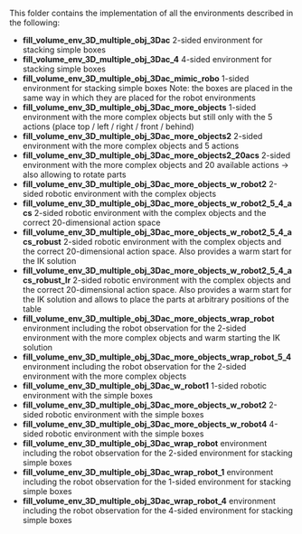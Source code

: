 This folder contains the implementation of all the environments described in the
following:

* **fill_volume_env_3D_multiple_obj_3Dac** 2-sided environment for stacking simple boxes
* **fill_volume_env_3D_multiple_obj_3Dac_4** 4-sided environment for stacking simple boxes
* **fill_volume_env_3D_multiple_obj_3Dac_mimic_robo** 1-sided environment for stacking simple boxes
Note: the boxes are placed in the same way in which they are placed for the robot environments
* **fill_volume_env_3D_multiple_obj_3Dac_more_objects** 1-sided environment with the more complex objects but still
only with the 5 actions (place top / left / right / front / behind)
* **fill_volume_env_3D_multiple_obj_3Dac_more_objects2** 2-sided environment with the more complex objects and 5
actions
* **fill_volume_env_3D_multiple_obj_3Dac_more_objects2_20acs** 2-sided environment with the more complex objects and
20 available actions -> also allowing to rotate parts
* **fill_volume_env_3D_multiple_obj_3Dac_more_objects_w_robot2** 2-sided robotic environment with the 
complex objects
* **fill_volume_env_3D_multiple_obj_3Dac_more_objects_w_robot2_5_4_acs** 2-sided robotic environment with the 
complex objects and the correct 20-dimensional action space
* **fill_volume_env_3D_multiple_obj_3Dac_more_objects_w_robot2_5_4_acs_robust** 2-sided robotic environment 
with the complex objects and the correct 20-dimensional action space. Also provides a warm start for the IK solution
* **fill_volume_env_3D_multiple_obj_3Dac_more_objects_w_robot2_5_4_acs_robust_lr** 2-sided robotic environment 
with the complex objects and the correct 20-dimensional action space. Also provides a warm start for the IK solution and
allows to place the parts at arbitrary positions of the table
* **fill_volume_env_3D_multiple_obj_3Dac_more_objects_wrap_robot** environment including the robot observation for the
2-sided environment with the more complex objects and warm starting the IK solution
* **fill_volume_env_3D_multiple_obj_3Dac_more_objects_wrap_robot_5_4** environment including the robot 
observation for the 2-sided environment with the more complex objects
* **fill_volume_env_3D_multiple_obj_3Dac_w_robot1** 1-sided robotic environment with the simple boxes
* **fill_volume_env_3D_multiple_obj_3Dac_more_objects_w_robot2** 2-sided robotic environment with the simple boxes
* **fill_volume_env_3D_multiple_obj_3Dac_more_objects_w_robot4** 4-sided robotic environment with the simple boxes
* **fill_volume_env_3D_multiple_obj_3Dac_wrap_robot** environment including the robot observation for the
2-sided environment for stacking simple boxes
* **fill_volume_env_3D_multiple_obj_3Dac_wrap_robot_1** environment including the robot observation for the
1-sided environment for stacking simple boxes
* **fill_volume_env_3D_multiple_obj_3Dac_wrap_robot_4** environment including the robot observation for the
4-sided environment for stacking simple boxes
